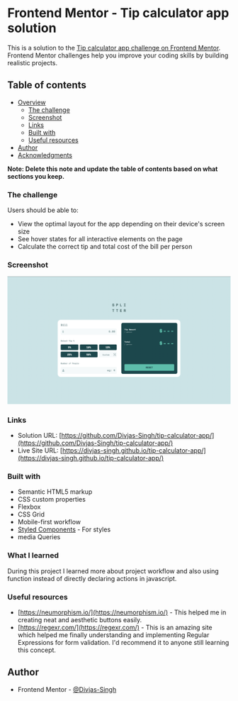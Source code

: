 # Frontend Mentor - Tip calculator app solution

This is a solution to the [Tip calculator app challenge on Frontend Mentor](https://www.frontendmentor.io/challenges/tip-calculator-app-ugJNGbJUX). Frontend Mentor challenges help you improve your coding skills by building realistic projects.

## Table of contents

- [Overview](#overview)
  - [The challenge](#the-challenge)
  - [Screenshot](#screenshot)
  - [Links](#links)
  - [Built with](#built-with)
  - [Useful resources](#useful-resources)
- [Author](#author)
- [Acknowledgments](#acknowledgments)

**Note: Delete this note and update the table of contents based on what sections you keep.**

### The challenge

Users should be able to:

- View the optimal layout for the app depending on their device's screen size
- See hover states for all interactive elements on the page
- Calculate the correct tip and total cost of the bill per person

### Screenshot

![](./Screenshot.png)

### Links

- Solution URL: [https://github.com/Divjas-Singh/tip-calculator-app/](https://github.com/Divjas-Singh/tip-calculator-app/)
- Live Site URL: [https://divjas-singh.github.io/tip-calculator-app/](https://divjas-singh.github.io/tip-calculator-app/)

### Built with

- Semantic HTML5 markup
- CSS custom properties
- Flexbox
- CSS Grid
- Mobile-first workflow
- [Styled Components](https://styled-components.com/) - For styles
- media Queries

### What I learned

During this project I learned more about project workflow and also using function instead of directly declaring actions in javascript.

### Useful resources

- [https://neumorphism.io/](https://neumorphism.io/) - This helped me in creating neat and aesthetic buttons easily.
- [https://regexr.com/](https://regexr.com/) - This is an amazing site which helped me finally understanding and implementing Regular Expressions for form validation. I'd recommend it to anyone still learning this concept.

## Author

- Frontend Mentor - [@Divjas-Singh](https://www.frontendmentor.io/profile/Divjas-Singh)
